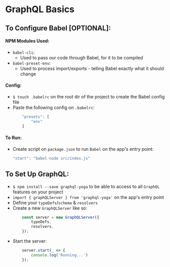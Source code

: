 # GraphQL Basics

## To Configure Babel **[OPTIONAL]**: 

#### NPM Modules Used:
* `babel-cli`:
    * Used to pass our code through Babel, for it to be compiled
* `babel-preset-env`:
    * Used to process import/exports - telling Babel exactly what it should change

#### Config:
* `$ touch .babelrc` on the root dir of the project to create the Babel config file
* Paste the following config on `.babelrc`: 
    ```javascript {
        "presets": [
            "env"
        ]
    ```
#### To Run:
* Create script on `package.json` to run `Babel` on the app's entry point:
    ```javascript 
    "start": "babel-node src/index.js"
    ```
## To Set Up GraphQL:

* `$ npm install --save graphql-yoga` to be able to access to all `GraphQL` features on your project
* `import { graphQLServer } from 'graphql-yoga'` on the app's entry point
* Define your `typeDefs`/`schema` & `resolvers`
* Create a new `GraphQLServer` like so:
    ```javascript 
        const server = new GraphQLServer({
            typeDefs,
            resolvers,
        });
    ```
* Start the server:
    ```javascript
        server.start(_ => {
            console.log('Running...')
        });
    ```